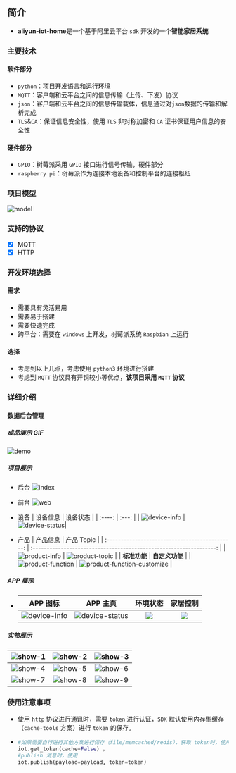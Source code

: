 ## 简介

- **aliyun-iot-home**是一个基于阿里云平台 `sdk` 开发的一个**智能家居系统**

### 主要技术

#### 软件部分

- `python`：项目开发语言和运行环境
- `MQTT`：客户端和云平台之间的信息传输（上传、下发）协议
- `json`：客户端和云平台之间的信息传输载体，信息通过对`json`数据的传输和解析完成
- `TLS`&`CA`：保证信息安全性，使用 `TLS` 非对称加密和 `CA` 证书保证用户信息的安全性

#### 硬件部分

- `GPIO`：树莓派采用 `GPIO` 接口进行信号传输，硬件部分
- `raspberry pi`：树莓派作为连接本地设备和控制平台的连接枢纽

### 项目模型
![model](./img/model.png)

### 支持的协议

- [x] MQTT
- [x] HTTP

### 开发环境选择

#### 需求

- 需要具有灵活易用
- 需要易于搭建
- 需要快速完成
- 跨平台：需要在 `windows` 上开发，树莓派系统 `Raspbian` 上运行

#### 选择

- 考虑到以上几点，考虑使用 `python3` 环境进行搭建
- 考虑到 `MQTT` 协议具有开销较小等优点，**该项目采用 `MQTT` 协议**

### 详细介绍

#### 数据后台管理

##### 成品演示 GIF
![demo]()

##### 项目展示

- 后台
  ![index](./img/index.png)
- 前台
  ![web](./img/web.png)
- 设备
  | 设备信息 | 设备状态 |
  | :----: | :---: |
  | ![device-info](./img/device-info.png) | ![device-status](./img/device-status.png)|

- 产品
  | 产品信息 | 产品 Topic |
  | :---------------------------------------------: | :-----------------------------------------------------------------: |
  | ![product-info](./img/product-info.png) | ![product-topic](./img/product-topic.png) |
  | **标准功能** | **自定义功能** |
  | ![product-function](./img/product-function.png) | ![product-function-customize](./img/product-function-customize.png) |

##### APP 展示

- |              APP 图标              |               APP 主页                |         环境状态          |          家居控制          |
  | :--------------------------------: | :-----------------------------------: | :-----------------------: | :------------------------: |
  | ![device-info](./img/app-icon.jpg) | ![device-status](./img/app-index.jpg) | ![](./img/app-status.jpg) | ![](./img/app-control.jpg) |

##### 实物展示

| ![show-1](./img/show-1.jpg) | ![show-2](./img/show-2.jpg) | ![show-3](./img/show-3.jpg) |
| :-------------------------: | :-------------------------: | :-------------------------: |
| ![show-4](./img/show-4.jpg) | ![show-5](./img/show-5.jpg) | ![show-6](./img/show-6.jpg) |
| ![show-7](./img/show-7.jpg) | ![show-8](./img/show-8.jpg) | ![show-9](./img/show-9.jpg) |

### 使用注意事项

- 使用 `http` 协议进行通讯时，需要 `token` 进行认证，`SDK` 默认使用内存型缓存（`cache-tools` 方案）进行 `token` 的保存。

- ```python
  #如果需要自行进行其他方案进行保存（file/memcached/redis），获取 token时，使用
  iot.get_token(cache=False) ，
  #publish 消息时，使用
  iot.publish(payload=payload, token=token)
  ```
